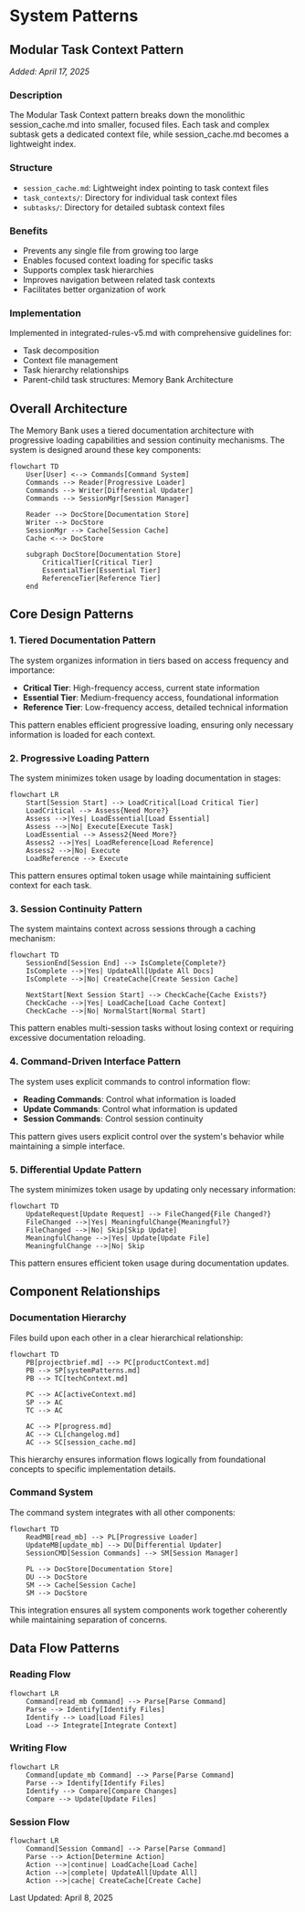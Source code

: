 # System Patterns

## Modular Task Context Pattern

*Added: April 17, 2025*

### Description
The Modular Task Context pattern breaks down the monolithic session_cache.md into smaller, focused files. Each task and complex subtask gets a dedicated context file, while session_cache.md becomes a lightweight index.

### Structure
- `session_cache.md`: Lightweight index pointing to task context files
- `task_contexts/`: Directory for individual task context files
- `subtasks/`: Directory for detailed subtask context files

### Benefits
- Prevents any single file from growing too large
- Enables focused context loading for specific tasks
- Supports complex task hierarchies
- Improves navigation between related task contexts
- Facilitates better organization of work

### Implementation
Implemented in integrated-rules-v5.md with comprehensive guidelines for:
- Task decomposition
- Context file management
- Task hierarchy relationships
- Parent-child task structures: Memory Bank Architecture

## Overall Architecture
The Memory Bank uses a tiered documentation architecture with progressive loading capabilities and session continuity mechanisms. The system is designed around these key components:

```
flowchart TD
    User[User] <--> Commands[Command System]
    Commands --> Reader[Progressive Loader]
    Commands --> Writer[Differential Updater]
    Commands --> SessionMgr[Session Manager]
    
    Reader --> DocStore[Documentation Store]
    Writer --> DocStore
    SessionMgr --> Cache[Session Cache]
    Cache <--> DocStore
    
    subgraph DocStore[Documentation Store]
        CriticalTier[Critical Tier]
        EssentialTier[Essential Tier]
        ReferenceTier[Reference Tier]
    end
```

## Core Design Patterns

### 1. Tiered Documentation Pattern
The system organizes information in tiers based on access frequency and importance:

- **Critical Tier**: High-frequency access, current state information
- **Essential Tier**: Medium-frequency access, foundational information
- **Reference Tier**: Low-frequency access, detailed technical information

This pattern enables efficient progressive loading, ensuring only necessary information is loaded for each context.

### 2. Progressive Loading Pattern
The system minimizes token usage by loading documentation in stages:

```
flowchart LR
    Start[Session Start] --> LoadCritical[Load Critical Tier]
    LoadCritical --> Assess{Need More?}
    Assess -->|Yes| LoadEssential[Load Essential]
    Assess -->|No| Execute[Execute Task]
    LoadEssential --> Assess2{Need More?}
    Assess2 -->|Yes| LoadReference[Load Reference]
    Assess2 -->|No| Execute
    LoadReference --> Execute
```

This pattern ensures optimal token usage while maintaining sufficient context for each task.

### 3. Session Continuity Pattern
The system maintains context across sessions through a caching mechanism:

```
flowchart TD
    SessionEnd[Session End] --> IsComplete{Complete?}
    IsComplete -->|Yes| UpdateAll[Update All Docs]
    IsComplete -->|No| CreateCache[Create Session Cache]
    
    NextStart[Next Session Start] --> CheckCache{Cache Exists?}
    CheckCache -->|Yes| LoadCache[Load Cache Context]
    CheckCache -->|No| NormalStart[Normal Start]
```

This pattern enables multi-session tasks without losing context or requiring excessive documentation reloading.

### 4. Command-Driven Interface Pattern
The system uses explicit commands to control information flow:

- **Reading Commands**: Control what information is loaded
- **Update Commands**: Control what information is updated
- **Session Commands**: Control session continuity

This pattern gives users explicit control over the system's behavior while maintaining a simple interface.

### 5. Differential Update Pattern
The system minimizes token usage by updating only necessary information:

```
flowchart TD
    UpdateRequest[Update Request] --> FileChanged{File Changed?}
    FileChanged -->|Yes| MeaningfulChange{Meaningful?}
    FileChanged -->|No| Skip[Skip Update]
    MeaningfulChange -->|Yes| Update[Update File]
    MeaningfulChange -->|No| Skip
```

This pattern ensures efficient token usage during documentation updates.

## Component Relationships

### Documentation Hierarchy
Files build upon each other in a clear hierarchical relationship:

```
flowchart TD
    PB[projectbrief.md] --> PC[productContext.md]
    PB --> SP[systemPatterns.md]
    PB --> TC[techContext.md]
    
    PC --> AC[activeContext.md]
    SP --> AC
    TC --> AC
    
    AC --> P[progress.md]
    AC --> CL[changelog.md]
    AC --> SC[session_cache.md]
```

This hierarchy ensures information flows logically from foundational concepts to specific implementation details.

### Command System
The command system integrates with all other components:

```
flowchart TD
    ReadMB[read_mb] --> PL[Progressive Loader]
    UpdateMB[update_mb] --> DU[Differential Updater]
    SessionCMD[Session Commands] --> SM[Session Manager]
    
    PL --> DocStore[Documentation Store]
    DU --> DocStore
    SM --> Cache[Session Cache]
    SM --> DocStore
```

This integration ensures all system components work together coherently while maintaining separation of concerns.

## Data Flow Patterns

### Reading Flow
```
flowchart LR
    Command[read_mb Command] --> Parse[Parse Command]
    Parse --> Identify[Identify Files]
    Identify --> Load[Load Files]
    Load --> Integrate[Integrate Context]
```

### Writing Flow
```
flowchart LR
    Command[update_mb Command] --> Parse[Parse Command]
    Parse --> Identify[Identify Files]
    Identify --> Compare[Compare Changes]
    Compare --> Update[Update Files]
```

### Session Flow
```
flowchart LR
    Command[Session Command] --> Parse[Parse Command]
    Parse --> Action[Determine Action]
    Action -->|continue| LoadCache[Load Cache]
    Action -->|complete| UpdateAll[Update All]
    Action -->|cache| CreateCache[Create Cache]
```

Last Updated: April 8, 2025